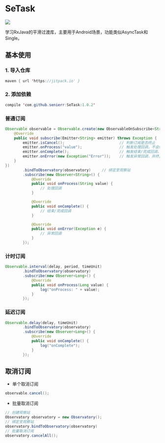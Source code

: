 # SeTask

[![](https://jitpack.io/v/senierr/SeTask.svg)](https://jitpack.io/#senierr/SeTask)

学习RxJava的平滑过渡库，主要用于Android场景，功能类似AsyncTask和Single。

## 基本使用

### 1. 导入仓库

```java
maven { url 'https://jitpack.io' }
```
### 2. 添加依赖

```java
compile 'com.github.senierr:SeTask:1.0.2'
```

### 普通订阅

```java
Observable observable = Observable.create(new ObservableOnSubscribe<String>() {
    @Override
    public void subscribe(Emitter<String> emitter) throws Exception {
        emitter.isCancel();                         // 判断订阅是否终止
        emitter.onProcess("value");                 // 触发处理回调，不会终止订阅
        emitter.onComplete();                       // 触发结束/完成回调，并终止订阅
        emitter.onError(new Exception("Error"));    // 触发异常回调，并终止订阅
    }
})
        .bindToObservatory(observatory)     // 绑定至观察站
        .subscribe(new Observer<String>() {
            @Override
            public void onProcess(String value) {
                // 处理回调
            }

            @Override
            public void onComplete() {
                // 结束/完成回调
            }

            @Override
            public void onError(Exception e) {
                // 异常回调
            }
        });
```

### 计时订阅

```java
Observable.interval(delay, period, timeUnit)
        .bindToObservatory(observatory)
        .subscribe(new Observer<Long>() {
            @Override
            public void onProcess(Long value) {
                log("onProcess: " + value);
            }
        });
```

### 延迟订阅

```java
Observable.delay(delay, timeUnit)
        .bindToObservatory(observatory)
        .subscribe(new Observer<Long>() {
            @Override
            public void onComplete() {
                log("onComplete");
            }
        });
```

## 取消订阅

* 单个取消订阅

```java
observable.cancel();
```

* 批量取消订阅

```java
// 创建观察站
Observatory observatory = new Observatory();
// 绑定至观察站
observatory.bindToObservatory(observatory)
// 批量取消订阅
observatory.cancelAll();
```